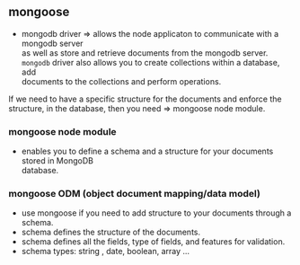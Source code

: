 ## mongoose

- mongodb driver => allows the node applicaton to communicate with a mongodb server    
  as well as store and retrieve documents from the mongodb server.
  `mongodb` driver also allows you to create collections within a database, add   
   documents to the collections and perform operations.

If we need to have a specific structure for the documents and enforce the structure,
in the database, then you need => mongoose node module.

### mongoose node module
- enables you to define a schema and a structure for your documents stored in MongoDB    
  database. 

### mongoose ODM (object document mapping/data model) 
- use mongoose if you need to add structure to your documents through a schema.
- schema defines the structure of the documents.
- schema defines all the fields, type of fields, and features for validation.
- schema types: string , date, boolean, array ...
